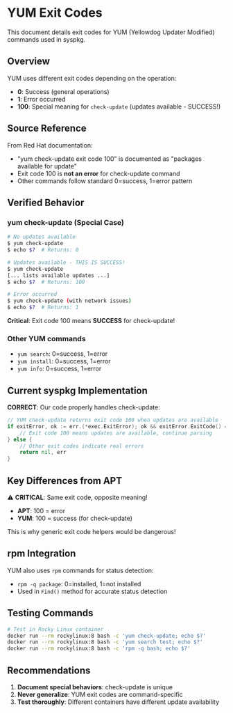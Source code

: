 # YUM Exit Codes

This document details exit codes for YUM (Yellowdog Updater Modified) commands used in syspkg.

## Overview

YUM uses different exit codes depending on the operation:
- **0**: Success (general operations)
- **1**: Error occurred
- **100**: Special meaning for `check-update` (updates available - SUCCESS!)

## Source Reference

From Red Hat documentation:
- "yum check-update exit code 100" is documented as "packages available for update"
- Exit code 100 is **not an error** for check-update command
- Other commands follow standard 0=success, 1=error pattern

## Verified Behavior

### yum check-update (Special Case)
```bash
# No updates available
$ yum check-update
$ echo $?  # Returns: 0

# Updates available - THIS IS SUCCESS!
$ yum check-update
[... lists available updates ...]
$ echo $?  # Returns: 100

# Error occurred
$ yum check-update (with network issues)
$ echo $?  # Returns: 1
```

**Critical**: Exit code 100 means **SUCCESS** for check-update!

### Other YUM commands
- `yum search`: 0=success, 1=error
- `yum install`: 0=success, 1=error
- `yum info`: 0=success, 1=error

## Current syspkg Implementation

**CORRECT**: Our code properly handles check-update:
```go
// YUM check-update returns exit code 100 when updates are available
if exitError, ok := err.(*exec.ExitError); ok && exitError.ExitCode() == 100 {
    // Exit code 100 means updates are available, continue parsing
} else {
    // Other exit codes indicate real errors
    return nil, err
}
```

## Key Differences from APT

⚠️ **CRITICAL**: Same exit code, opposite meaning!
- **APT**: 100 = error
- **YUM**: 100 = success (for check-update)

This is why generic exit code helpers would be dangerous!

## rpm Integration

YUM also uses `rpm` commands for status detection:
- `rpm -q package`: 0=installed, 1=not installed
- Used in `Find()` method for accurate status detection

## Testing Commands

```bash
# Test in Rocky Linux container
docker run --rm rockylinux:8 bash -c 'yum check-update; echo $?'
docker run --rm rockylinux:8 bash -c 'yum search test; echo $?'
docker run --rm rockylinux:8 bash -c 'rpm -q bash; echo $?'
```

## Recommendations

1. **Document special behaviors**: check-update is unique
2. **Never generalize**: YUM exit codes are command-specific
3. **Test thoroughly**: Different containers have different update availability
